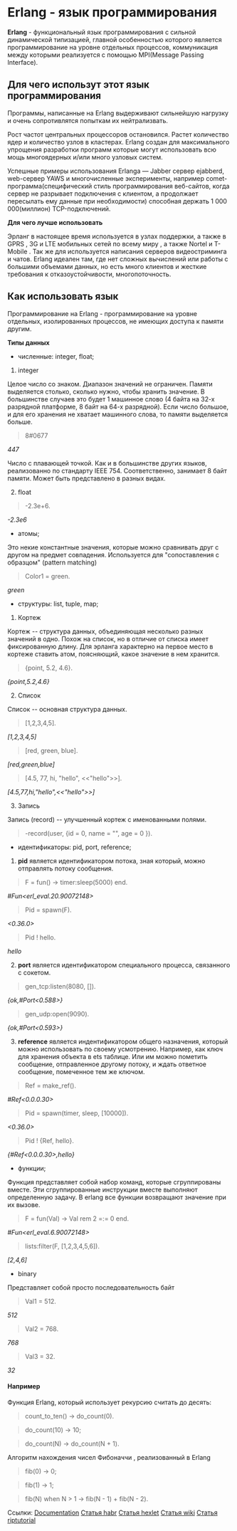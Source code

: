 # Erlang - язык программирования

<b>Erlang</b> - функциональный язык программирования 
с сильной динамической типизацией, главной особенностью которого является программирование на уровне отдельных процессов, коммуникация между которыми реализуется с помощью MPI(Message Passing Interface).

## <b>Для чего использут этот язык программирования</b>

Программы, написанные на Erlang выдерживают сильнейшую нагрузку и очень сопротивлятся попыткам их нейтрализвать. 

Рост частот центральных процессоров остановился. Растет количество ядер и количество узлов в кластерах. Erlang создан для максимального упрощения разработки программ которые могут использовать всю мощь многоядерных и/или много узловых систем.

Успешные примеры использования Erlanga — Jabber сервер ejabberd, web-сервер YAWS и многочисленные эксперименты, например comet-программа(специфический стиль программирования веб-сайтов, когда сервер не разрывает подключения с клиентом, а продолжает пересылать ему данные при необходимости) способная держать 1 000 000(миллион) TCP-подключений.

<b>Для чего лучше использовать</b>

Эрланг в настоящее время используется в узлах поддержки, а также в GPRS , 3G и LTE мобильных сетей по всему миру , а также Nortel и T-Mobile .
Так же для используется написания серверов видеостриминга и чатов. Erlang идеален там, где нет сложных вычислений или работы с большими объемами данных, но есть много клиентов и жесткие требования к отказоустойчивости, многопоточность.

## <b>Как использовать язык</b>

Программирование на Erlang - программирование на уровне отдельных, изолированных процессов, не имеющих доступа к памяти другим.

**Типы данных**

- численные: integer, float;
 
1.  integer

Целое число со знаком. Диапазон значений не ограничен. Памяти выделяется столько, сколько нужно, чтобы хранить значение. В большинстве случаев это будет 1 машинное слово (4 байта на 32-х разрядной платформе, 8 байт на 64-х разрядной). Если число большое, и для его хранения не хватает машинного слова, то памяти выделяется больше.

> 8#0677

<i>447</i>

Число с плавающей точкой. Как и в большинстве других языков, реализованно по стандарту IEEE 754. Соответственно, занимает 8 байт памяти. Может быть представлено в разных видах.

2.  float

> -2.3e+6.

<i>-2.3e6</i>

 - атомы;
 
 Это некие константные значения, которые можно сравнивать друг с другом на предмет совпадения. 
 Используется для "сопоставления с образцом" (pattern matching) 
 
> Color1 = green.

<i>green</i>

- структуры: list, tuple, map;

1.  Кортеж

Кортеж -- структура данных, объединяющая несколько разных значений в одно. Похож на список, но в отличие от списка имеет фиксированную длину. Для эрланга характерно на первое место в кортеже ставить атом, поясняющий, какое значение в нем хранится.


> {point, 5.2, 4.6}.

<i>{point,5.2,4.6}</i>

2.  Список

Список -- основная структура данных. 

>  [1,2,3,4,5].

<i>[1,2,3,4,5]</i>


>  [red, green, blue].

<i>[red,green,blue]</i>


>  [4.5, 77, hi, "hello", <<"hello">>].

<i>[4.5,77,hi,"hello",<<"hello">>]</i>

3. Запись

Запись (record) -- улучшенный кортеж с именованными полями. 

>  -record(user, {id = 0,
>             name = "",
>             age = 0
>             }).

 - идентификаторы: pid, port, reference;
 
1. <b>pid</b> является идентификатором потока, зная который, можно отправлять потоку сообщения.

>  F = fun() -> timer:sleep(5000) end.

<i>#Fun<erl_eval.20.90072148></i>


> Pid = spawn(F).

<i><0.36.0></i>


>  Pid ! hello.

<i>hello</i>

2. <b>port</b> является идентификатором специального процесса, связанного с сокетом.

> gen_tcp:listen(8080, []).

<i>{ok,#Port<0.588>}</i>


> gen_udp:open(9090).

<i>{ok,#Port<0.593>}</i>

3. <b>reference</b> является индентификатором общего назначения, который можно использовать по своему усмотрению. Например, как ключ для хранения объекта в ets таблице. Или им можно пометить сообщение, отправленное другому потоку, и ждать ответное сообщение, помеченное тем же ключом.

> Ref = make_ref().

<i>#Ref<0.0.0.30></i>


> Pid = spawn(timer, sleep, [10000]).

<i><0.36.0></i>


> Pid ! {Ref, hello}.

<i>{#Ref<0.0.0.30>,hello} </i>
 
 - функции;
 
Функция представляет собой набор команд, которые сгруппированы вместе. Эти сгруппированные инструкции вместе выполняют определенную 
задачу. В erlang все функции возвращают значение при их вызове.

> F = fun(Val) -> Val rem 2 =:= 0 end.

<i>#Fun<erl_eval.6.90072148></i>


> lists:filter(F, [1,2,3,4,5,6]).

<i>[2,4,6]</i>

 - binary
 
Представляет собой просто последовательность байт
> Val1 = 512.

<i>512</i>


> Val2 = 768.

<i>768</i>


> Val3 = 32.

<i>32</i>


#### Например 

Функция Erlang, который использует рекурсию считать до десять:

> count_to_ten() -> do_count(0).
 
> do_count(10) -> 10;

> do_count(N) -> do_count(N + 1).

Алгоритм нахождения чисел Фибоначчи , реализованный в Erlang

> fib(0) -> 0; 

> fib(1) -> 1; 

> fib(N) when N > 1 -> fib(N - 1) + fib(N - 2).

Ссылки:
[Documentation](https://www.erlang.org/docs)
[Статья habr](https://habr.com/ru/post/50028/)
[Статья hexlet](https://ru.hexlet.io/courses/erlang_101/lessons/practical_erlang_intro_and_types/theory_unit)
[Статья wiki](https://ru.qwe.wiki/wiki/Erlang_(programming_language) )
[Статья riptutorial](https://riptutorial.com/ru/erlang )



